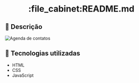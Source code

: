 <h1 align="center">:file_cabinet:README.md</h1>

## :memo: Descrição
<p>
  <img alt="Agenda de contatos" src="https://github.com/Thaygm/Agenda_contatos/assets/117474632/ece33007-c7e3-46a5-909b-581370b773c2"/>
</p>



## :wrench: Tecnologias utilizadas
* HTML
* CSS
* JavaScript

